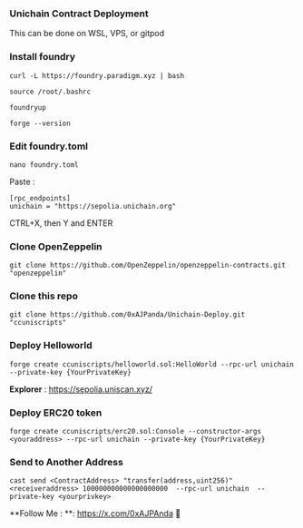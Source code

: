 ### Unichain Contract Deployment

This can be done on WSL, VPS, or gitpod

### Install foundry

```
curl -L https://foundry.paradigm.xyz | bash
```

```
source /root/.bashrc
```

```
foundryup
```

```
forge --version
```

### Edit foundry.toml

```
nano foundry.toml
```

Paste :

```
[rpc_endpoints]
unichain = "https://sepolia.unichain.org"
```

CTRL+X, then Y and ENTER

### Clone OpenZeppelin

```
git clone https://github.com/OpenZeppelin/openzeppelin-contracts.git "openzeppelin"
```

### Clone this repo

```
git clone https://github.com/0xAJPanda/Unichain-Deploy.git "ccuniscripts"
```

### Deploy Helloworld

```
forge create ccuniscripts/helloworld.sol:HelloWorld --rpc-url unichain --private-key {YourPrivateKey}
```

**Explorer** : https://sepolia.uniscan.xyz/

### Deploy ERC20 token

```
forge create ccuniscripts/erc20.sol:Console --constructor-args <youraddress> --rpc-url unichain --private-key {YourPrivateKey}
```

### Send to Another Address

```
cast send <ContractAddress> "transfer(address,uint256)" <receiveraddress> 100000000000000000000  --rpc-url unichain  --private-key <yourprivkey>
```

**Follow Me : **: https://x.com/0xAJPAnda 🫰
